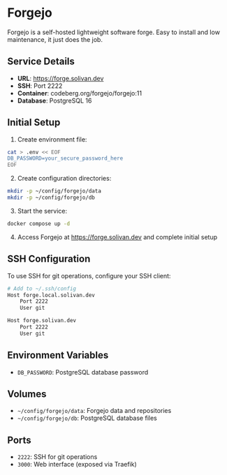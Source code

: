 # Forgejo

Forgejo is a self-hosted lightweight software forge. Easy to install and low maintenance, it just does the job.

## Service Details
- **URL**: https://forge.solivan.dev
- **SSH**: Port 2222
- **Container**: codeberg.org/forgejo/forgejo:11
- **Database**: PostgreSQL 16

## Initial Setup

1. Create environment file:
```bash
cat > .env << EOF
DB_PASSWORD=your_secure_password_here
EOF
```

2. Create configuration directories:
```bash
mkdir -p ~/config/forgejo/data
mkdir -p ~/config/forgejo/db
```

3. Start the service:
```bash
docker compose up -d
```

4. Access Forgejo at https://forge.solivan.dev and complete initial setup

## SSH Configuration

To use SSH for git operations, configure your SSH client:

```bash
# Add to ~/.ssh/config
Host forge.local.solivan.dev
    Port 2222
    User git

Host forge.solivan.dev
    Port 2222
    User git
```

## Environment Variables

- `DB_PASSWORD`: PostgreSQL database password

## Volumes

- `~/config/forgejo/data`: Forgejo data and repositories
- `~/config/forgejo/db`: PostgreSQL database files

## Ports

- `2222`: SSH for git operations
- `3000`: Web interface (exposed via Traefik)